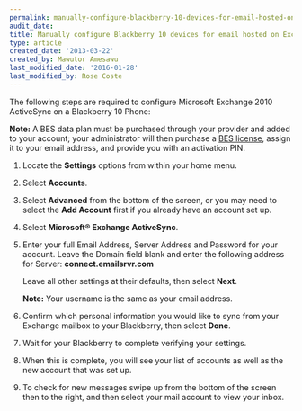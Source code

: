 ```yaml
---
permalink: manually-configure-blackberry-10-devices-for-email-hosted-on-exchange-2010/
audit_date:
title: Manually configure Blackberry 10 devices for email hosted on Exchange 2010
type: article
created_date: '2013-03-22'
created_by: Mawutor Amesawu
last_modified_date: '2016-01-28'
last_modified_by: Rose Coste
---
```


The following steps are required to configure Microsoft Exchange 2010
ActiveSync on a Blackberry 10 Phone:

**Note:** A BES data plan must be purchased through your provider and
added to your account; your administrator will then purchase a [BES
license](/support/how-to/add-an-activesync-or-bes-license),
assign it to your email address, and provide you with an activation PIN.

1. Locate the **Settings** options from
   within your home menu.



2. Select **Accounts**.


3. Select **Advanced** from the bottom of the screen, or you may need to
   select the **Add Account** first if you already have an account set up.


4. Select **Microsoft&reg; Exchange ActiveSync**.



5. Enter your full Email Address, Server Address and Password for your
   account. Leave the Domain field blank and enter the following address
   for Server: **connect.emailsrvr.com**


   Leave all other settings at their defaults, then select **Next**.

   **Note:** Your username is the same as your email address.

6. Confirm which personal information you would like to sync from your
   Exchange mailbox to your Blackberry, then select **Done**.


7. Wait for your Blackberry to complete verifying your settings.


8. When this is complete, you will see your list of accounts as well as
   the new account that was set up.


9. To check for new messages swipe up from the bottom of the screen then
   to the right, and then select your mail account to view your inbox.


